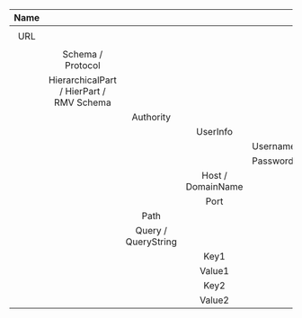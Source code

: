 
| Name |                                          |                     |                   |          | Value                                                      |
| :--: | :--------------------------------------: | :-----------------: | :---------------: | :------- | :--------------------------------------------------------- |
| URL  |                                          |                     |                   |          | `https://user:pw@keepass.info:80/path/example.php?q=e&s=t` |
|      |            Schema / Protocol             |                     |                   |          | `https`                                                    |
|      | HierarchicalPart / HierPart / RMV Schema |                     |                   |          | `user:pw@keepass.info:80/path/example.php?q=e&s=t`         |
|      |                                          |      Authority      |                   |          | `user:pw@keepass.info:80`                                  |
|      |                                          |                     |     UserInfo      |          | `user:pw`                                                  |
|      |                                          |                     |                   | Username | `user`                                                     |
|      |                                          |                     |                   | Password | `pw`                                                       |
|      |                                          |                     | Host / DomainName |          | `keepass.info`                                             |
|      |                                          |                     |       Port        |          | `80`                                                       |
|      |                                          |        Path         |                   |          | `/path/example.php`                                        |
|      |                                          | Query / QueryString |                   |          | `?q=e&s=t`                                                 |
|      |                                          |                     |       Key1        |          | q                                                          |
|      |                                          |                     |      Value1       |          | e                                                          |
|      |                                          |                     |       Key2        |          | s                                                          |
|      |                                          |                     |      Value2       |          | t                                                          |
